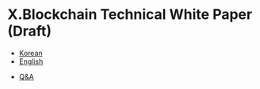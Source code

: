 # X.Blockchain Technical White Paper (Draft)
- [Korean](https://xblocksys.github.io/Documentation/WhitePaper_ko-KR)
- [English](https://xblocksys.github.io/Documentation/WhitePaper_en-US)
<!-- - [Russian](https://xblocksys.github.io/Documentation/WhitePaper_ru-RU) -->
- [Q&A](http://blog.naver.com/aston_company)
